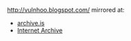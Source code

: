 http://vulnhoo.blogspot.com/ mirrored at:
- [archive.is](https://archive.is/G4kf8)
- [Internet Archive](http://web.archive.org/web/20150709051422/http://vulnhoo.blogspot.com/)
